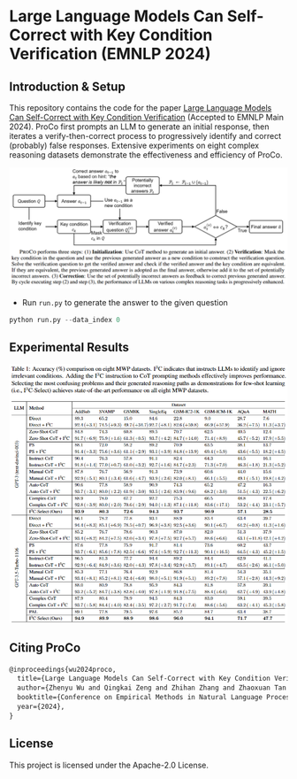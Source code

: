 # Large Language Models Can Self-Correct with Key Condition Verification (EMNLP 2024)

## Introduction & Setup

This repository contains the code for the paper [Large Language Models Can Self-Correct with Key Condition Verification](https://arxiv.org/abs/2405.14092) (Accepted to EMNLP Main 2024). ProCo first prompts an LLM to generate an initial response, then iterates a verify-then-correct process to progressively identify and correct (probably) false responses.
Extensive experiments on eight complex reasoning datasets demonstrate the effectiveness and efficiency of ProCo.

![image](https://github.com/wzy6642/ProCo/blob/main/framework.png)


 - Run `run.py` to generate the answer to the given question

```python
python run.py --data_index 0
```

## Experimental Results

![image](https://github.com/wzy6642/I3C-Select/blob/main/experiments.png)


## Citing ProCo
```markdown
@inproceedings{wu2024proco,
  title={Large Language Models Can Self-Correct with Key Condition Verification}, 
  author={Zhenyu Wu and Qingkai Zeng and Zhihan Zhang and Zhaoxuan Tan and Chao Shen and Meng Jiang},
  booktitle={Conference on Empirical Methods in Natural Language Processing (EMNLP)},
  year={2024},
}
```

## License

This project is licensed under the Apache-2.0 License.
